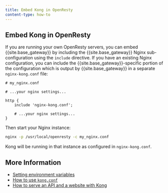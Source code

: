 ```yaml
---
title: Embed Kong in OpenResty
content-type: how-to
---
```


## Embed Kong in OpenResty

If you are running your own OpenResty servers, you can embed {{site.base_gateway}}
by including the {{site.base_gateway}} Nginx sub-configuration using the `include` directive.
If you have an existing Nginx configuration, you can include the
{{site.base_gateway}}-specific portion of the configuration which is output by {{site.base_gateway}} in a separate
`nginx-kong.conf` file:

```
# my_nginx.conf

# ...your nginx settings...

http {
    include 'nginx-kong.conf';

    # ...your nginx settings...
}
```

Then start your Nginx instance:

```bash
nginx -p /usr/local/openresty -c my_nginx.conf
```

Kong will be running in that instance as configured in `nginx-kong.conf`.


## More Information

* [Setting environment variables](/gateway/latest/kong-production/environment-variables)
* [How to use `kong.conf`](/gateway/latest/kong-production/kong-conf)
* [How to serve an API and a website with Kong](/gateway/latest/kong-production/website-api-serving)